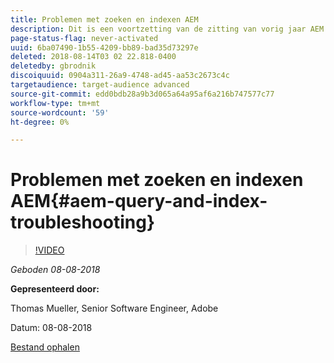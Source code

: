 ```yaml
---
title: Problemen met zoeken en indexen AEM
description: Dit is een voortzetting van de zitting van vorig jaar AEM Indexing en Vraag JCR. Het behandelt dezelfde onderwerpen, maar met alle nieuwe inhoud en heeft weinig overlapping met de oudere presentatie. Ook zijn er nieuwe functies van AEM 6.4 opgenomen.
page-status-flag: never-activated
uuid: 6ba07490-1b55-4209-bb89-bad35d73297e
deleted: 2018-08-14T03 02 22.818-0400
deletedby: gbrodnik
discoiquuid: 0904a311-26a9-4748-ad45-aa53c2673c4c
targetaudience: target-audience advanced
source-git-commit: edd0bdb28a9b3d065a64a95af6a216b747577c77
workflow-type: tm+mt
source-wordcount: '59'
ht-degree: 0%

---
```



# Problemen met zoeken en indexen AEM{#aem-query-and-index-troubleshooting}

>[!VIDEO](https://video.tv.adobe.com/v/23270/?quality=9)

*Geboden 08-08-2018*

**Gepresenteerd door:**

Thomas Mueller, Senior Software Engineer, Adobe

Datum: 08-08-2018

[Bestand ophalen](assets/20180808-gems-adobe+cloud+platform-experience+system+of+record-1.pdf)

<!--
[Get back to the Overview](https://helpx.adobe.com/experience-manager/kt/eseminars/gems/aem-index.html)
-->
